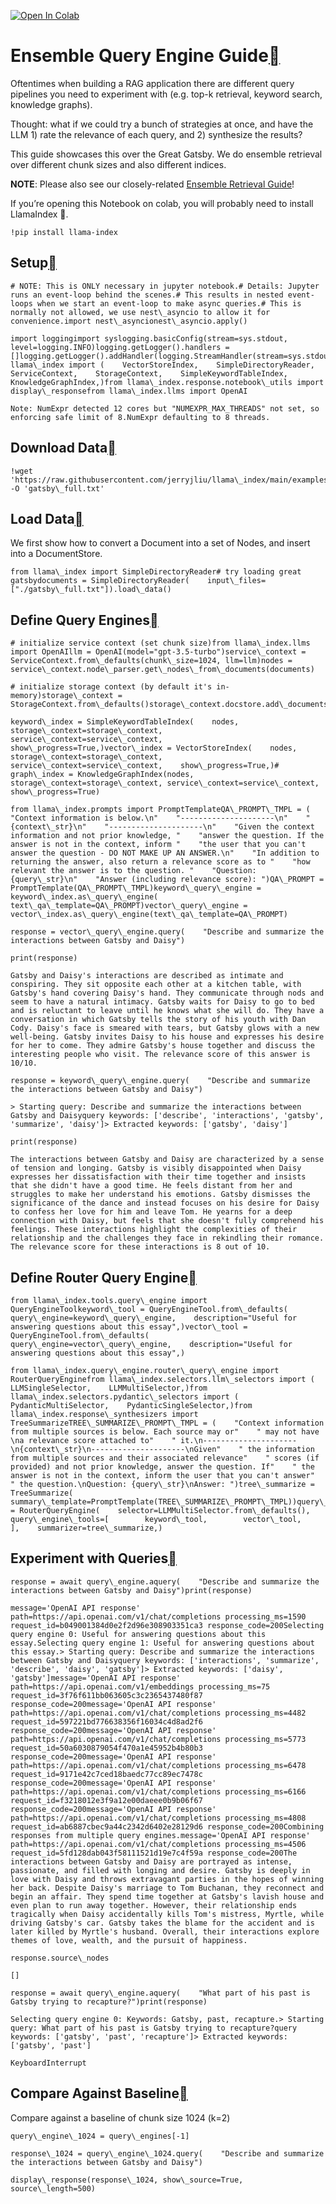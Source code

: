 [![Open In Colab](https://colab.research.google.com/assets/colab-badge.svg)](https://colab.research.google.com/github/jerryjliu/llama_index/blob/main/docs/examples/query_engine/ensemble_query_engine.ipynb)

Ensemble Query Engine Guide[](#ensemble-query-engine-guide "Permalink to this heading")
========================================================================================

Oftentimes when building a RAG application there are different query pipelines you need to experiment with (e.g. top-k retrieval, keyword search, knowledge graphs).

Thought: what if we could try a bunch of strategies at once, and have the LLM 1) rate the relevance of each query, and 2) synthesize the results?

This guide showcases this over the Great Gatsby. We do ensemble retrieval over different chunk sizes and also different indices.

**NOTE**: Please also see our closely-related [Ensemble Retrieval Guide](https://gpt-index.readthedocs.io/en/stable/examples/retrievers/ensemble_retrieval.html)!

If you’re opening this Notebook on colab, you will probably need to install LlamaIndex 🦙.


```
!pip install llama-index
```
Setup[](#setup "Permalink to this heading")
--------------------------------------------


```
# NOTE: This is ONLY necessary in jupyter notebook.# Details: Jupyter runs an event-loop behind the scenes.# This results in nested event-loops when we start an event-loop to make async queries.# This is normally not allowed, we use nest\_asyncio to allow it for convenience.import nest\_asyncionest\_asyncio.apply()
```

```
import loggingimport syslogging.basicConfig(stream=sys.stdout, level=logging.INFO)logging.getLogger().handlers = []logging.getLogger().addHandler(logging.StreamHandler(stream=sys.stdout))from llama\_index import (    VectorStoreIndex,    SimpleDirectoryReader,    ServiceContext,    StorageContext,    SimpleKeywordTableIndex,    KnowledgeGraphIndex,)from llama\_index.response.notebook\_utils import display\_responsefrom llama\_index.llms import OpenAI
```

```
Note: NumExpr detected 12 cores but "NUMEXPR_MAX_THREADS" not set, so enforcing safe limit of 8.NumExpr defaulting to 8 threads.
```
Download Data[](#download-data "Permalink to this heading")
------------------------------------------------------------


```
!wget 'https://raw.githubusercontent.com/jerryjliu/llama\_index/main/examples/gatsby/gatsby\_full.txt' -O 'gatsby\_full.txt'
```
Load Data[](#load-data "Permalink to this heading")
----------------------------------------------------

We first show how to convert a Document into a set of Nodes, and insert into a DocumentStore.


```
from llama\_index import SimpleDirectoryReader# try loading great gatsbydocuments = SimpleDirectoryReader(    input\_files=["./gatsby\_full.txt"]).load\_data()
```
Define Query Engines[](#define-query-engines "Permalink to this heading")
--------------------------------------------------------------------------


```
# initialize service context (set chunk size)from llama\_index.llms import OpenAIllm = OpenAI(model="gpt-3.5-turbo")service\_context = ServiceContext.from\_defaults(chunk\_size=1024, llm=llm)nodes = service\_context.node\_parser.get\_nodes\_from\_documents(documents)
```

```
# initialize storage context (by default it's in-memory)storage\_context = StorageContext.from\_defaults()storage\_context.docstore.add\_documents(nodes)
```

```
keyword\_index = SimpleKeywordTableIndex(    nodes,    storage\_context=storage\_context,    service\_context=service\_context,    show\_progress=True,)vector\_index = VectorStoreIndex(    nodes,    storage\_context=storage\_context,    service\_context=service\_context,    show\_progress=True,)# graph\_index = KnowledgeGraphIndex(nodes, storage\_context=storage\_context, service\_context=service\_context, show\_progress=True)
```

```
from llama\_index.prompts import PromptTemplateQA\_PROMPT\_TMPL = (    "Context information is below.\n"    "---------------------\n"    "{context\_str}\n"    "---------------------\n"    "Given the context information and not prior knowledge, "    "answer the question. If the answer is not in the context, inform "    "the user that you can't answer the question - DO NOT MAKE UP AN ANSWER.\n"    "In addition to returning the answer, also return a relevance score as to "    "how relevant the answer is to the question. "    "Question: {query\_str}\n"    "Answer (including relevance score): ")QA\_PROMPT = PromptTemplate(QA\_PROMPT\_TMPL)keyword\_query\_engine = keyword\_index.as\_query\_engine(    text\_qa\_template=QA\_PROMPT)vector\_query\_engine = vector\_index.as\_query\_engine(text\_qa\_template=QA\_PROMPT)
```

```
response = vector\_query\_engine.query(    "Describe and summarize the interactions between Gatsby and Daisy")
```

```
print(response)
```

```
Gatsby and Daisy's interactions are described as intimate and conspiring. They sit opposite each other at a kitchen table, with Gatsby's hand covering Daisy's hand. They communicate through nods and seem to have a natural intimacy. Gatsby waits for Daisy to go to bed and is reluctant to leave until he knows what she will do. They have a conversation in which Gatsby tells the story of his youth with Dan Cody. Daisy's face is smeared with tears, but Gatsby glows with a new well-being. Gatsby invites Daisy to his house and expresses his desire for her to come. They admire Gatsby's house together and discuss the interesting people who visit. The relevance score of this answer is 10/10.
```

```
response = keyword\_query\_engine.query(    "Describe and summarize the interactions between Gatsby and Daisy")
```

```
> Starting query: Describe and summarize the interactions between Gatsby and Daisyquery keywords: ['describe', 'interactions', 'gatsby', 'summarize', 'daisy']> Extracted keywords: ['gatsby', 'daisy']
```

```
print(response)
```

```
The interactions between Gatsby and Daisy are characterized by a sense of tension and longing. Gatsby is visibly disappointed when Daisy expresses her dissatisfaction with their time together and insists that she didn't have a good time. He feels distant from her and struggles to make her understand his emotions. Gatsby dismisses the significance of the dance and instead focuses on his desire for Daisy to confess her love for him and leave Tom. He yearns for a deep connection with Daisy, but feels that she doesn't fully comprehend his feelings. These interactions highlight the complexities of their relationship and the challenges they face in rekindling their romance. The relevance score for these interactions is 8 out of 10.
```
Define Router Query Engine[](#define-router-query-engine "Permalink to this heading")
--------------------------------------------------------------------------------------


```
from llama\_index.tools.query\_engine import QueryEngineToolkeyword\_tool = QueryEngineTool.from\_defaults(    query\_engine=keyword\_query\_engine,    description="Useful for answering questions about this essay",)vector\_tool = QueryEngineTool.from\_defaults(    query\_engine=vector\_query\_engine,    description="Useful for answering questions about this essay",)
```

```
from llama\_index.query\_engine.router\_query\_engine import RouterQueryEnginefrom llama\_index.selectors.llm\_selectors import (    LLMSingleSelector,    LLMMultiSelector,)from llama\_index.selectors.pydantic\_selectors import (    PydanticMultiSelector,    PydanticSingleSelector,)from llama\_index.response\_synthesizers import TreeSummarizeTREE\_SUMMARIZE\_PROMPT\_TMPL = (    "Context information from multiple sources is below. Each source may or"    " may not have \na relevance score attached to"    " it.\n---------------------\n{context\_str}\n---------------------\nGiven"    " the information from multiple sources and their associated relevance"    " scores (if provided) and not prior knowledge, answer the question. If"    " the answer is not in the context, inform the user that you can't answer"    " the question.\nQuestion: {query\_str}\nAnswer: ")tree\_summarize = TreeSummarize(    summary\_template=PromptTemplate(TREE\_SUMMARIZE\_PROMPT\_TMPL))query\_engine = RouterQueryEngine(    selector=LLMMultiSelector.from\_defaults(),    query\_engine\_tools=[        keyword\_tool,        vector\_tool,    ],    summarizer=tree\_summarize,)
```
Experiment with Queries[](#experiment-with-queries "Permalink to this heading")
--------------------------------------------------------------------------------


```
response = await query\_engine.aquery(    "Describe and summarize the interactions between Gatsby and Daisy")print(response)
```

```
message='OpenAI API response' path=https://api.openai.com/v1/chat/completions processing_ms=1590 request_id=b049001384d0e2f2d96e308903351ca3 response_code=200Selecting query engine 0: Useful for answering questions about this essay.Selecting query engine 1: Useful for answering questions about this essay.> Starting query: Describe and summarize the interactions between Gatsby and Daisyquery keywords: ['interactions', 'summarize', 'describe', 'daisy', 'gatsby']> Extracted keywords: ['daisy', 'gatsby']message='OpenAI API response' path=https://api.openai.com/v1/embeddings processing_ms=75 request_id=3f76f611bb063605c3c2365437480f87 response_code=200message='OpenAI API response' path=https://api.openai.com/v1/chat/completions processing_ms=4482 request_id=597221bd776638356f16034c4d8ad2f6 response_code=200message='OpenAI API response' path=https://api.openai.com/v1/chat/completions processing_ms=5773 request_id=50a6030879054f470a1e45952b4b80b3 response_code=200message='OpenAI API response' path=https://api.openai.com/v1/chat/completions processing_ms=6478 request_id=9171e42c7ced18baedc77cc89ec7478c response_code=200message='OpenAI API response' path=https://api.openai.com/v1/chat/completions processing_ms=6166 request_id=f3218012e3f9a12e00daeee0b9b06f67 response_code=200message='OpenAI API response' path=https://api.openai.com/v1/chat/completions processing_ms=4808 request_id=ab6887cbec9a44c2342d6402e28129d6 response_code=200Combining responses from multiple query engines.message='OpenAI API response' path=https://api.openai.com/v1/chat/completions processing_ms=4506 request_id=5fd128dab043f58111521d19e7c4f59a response_code=200The interactions between Gatsby and Daisy are portrayed as intense, passionate, and filled with longing and desire. Gatsby is deeply in love with Daisy and throws extravagant parties in the hopes of winning her back. Despite Daisy's marriage to Tom Buchanan, they reconnect and begin an affair. They spend time together at Gatsby's lavish house and even plan to run away together. However, their relationship ends tragically when Daisy accidentally kills Tom's mistress, Myrtle, while driving Gatsby's car. Gatsby takes the blame for the accident and is later killed by Myrtle's husband. Overall, their interactions explore themes of love, wealth, and the pursuit of happiness.
```

```
response.source\_nodes
```

```
[]
```

```
response = await query\_engine.aquery(    "What part of his past is Gatsby trying to recapture?")print(response)
```

```
Selecting query engine 0: Keywords: Gatsby, past, recapture.> Starting query: What part of his past is Gatsby trying to recapture?query keywords: ['gatsby', 'past', 'recapture']> Extracted keywords: ['gatsby', 'past']
```

```
KeyboardInterrupt
```
Compare Against Baseline[](#compare-against-baseline "Permalink to this heading")
----------------------------------------------------------------------------------

Compare against a baseline of chunk size 1024 (k=2)


```
query\_engine\_1024 = query\_engines[-1]
```

```
response\_1024 = query\_engine\_1024.query(    "Describe and summarize the interactions between Gatsby and Daisy")
```

```
display\_response(response\_1024, show\_source=True, source\_length=500)
```
